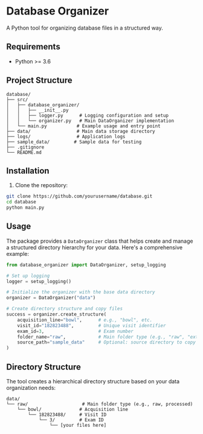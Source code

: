 # Database Organizer

A Python tool for organizing database files in a structured way.

## Requirements

- Python >= 3.6

## Project Structure

```
database/
├── src/
│   ├── database_organizer/
│   │   ├── __init__.py
│   │   ├── logger.py      # Logging configuration and setup
│   │   └── organizer.py   # Main DataOrganizer implementation
│   └── main.py           # Example usage and entry point
├── data/                 # Main data storage directory
├── logs/                 # Application logs
├── sample_data/         # Sample data for testing
├── .gitignore
└── README.md
```

## Installation

1. Clone the repository:
```bash
git clone https://github.com/yourusername/database.git
cd database
python main.py
```

## Usage

The package provides a `DataOrganizer` class that helps create and manage a structured directory hierarchy for your data. Here's a comprehensive example:

```python
from database_organizer import DataOrganizer, setup_logging

# Set up logging
logger = setup_logging()

# Initialize the organizer with the base data directory
organizer = DataOrganizer("data")

# Create directory structure and copy files
success = organizer.create_structure(
    acquisition_line="bowl",      # e.g., "bowl", etc.
    visit_id="182823488",         # Unique visit identifier
    exam_id=3,                    # Exam number
    folder_name="raw",            # Main folder type (e.g., "raw", "extracted")
    source_path="sample_data"     # Optional: source directory to copy files from
)
```

## Directory Structure

The tool creates a hierarchical directory structure based on your data organization needs:

```
data/
└── raw/                    # Main folder type (e.g., raw, processed)
    └── bowl/              # Acquisition line
        └── 182823488/     # Visit ID
            └── 3/         # Exam ID
                └── [your files here]
```
